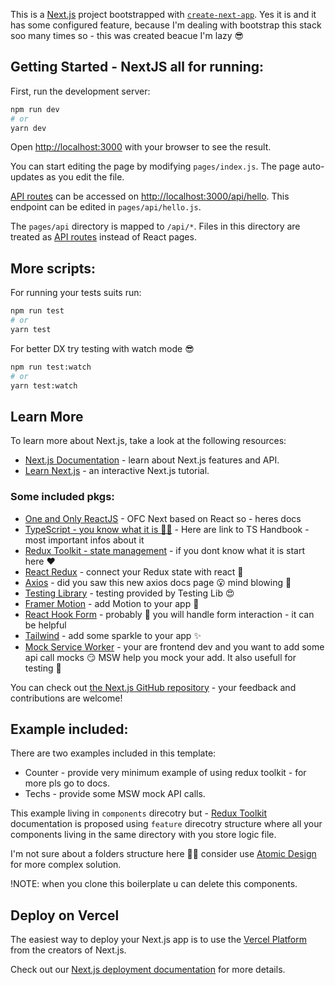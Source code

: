 This is a [Next.js](https://nextjs.org/) project bootstrapped with [`create-next-app`](https://github.com/vercel/next.js/tree/canary/packages/create-next-app).
Yes it is and it has some configured feature, because I'm dealing with bootstrap this stack soo many times so - this was created beacue I'm lazy 😎

## Getting Started - NextJS all for running:

First, run the development server:

```bash
npm run dev
# or
yarn dev
```

Open [http://localhost:3000](http://localhost:3000) with your browser to see the result.

You can start editing the page by modifying `pages/index.js`. The page auto-updates as you edit the file.

[API routes](https://nextjs.org/docs/api-routes/introduction) can be accessed on [http://localhost:3000/api/hello](http://localhost:3000/api/hello). This endpoint can be edited in `pages/api/hello.js`.

The `pages/api` directory is mapped to `/api/*`. Files in this directory are treated as [API routes](https://nextjs.org/docs/api-routes/introduction) instead of React pages.

## More scripts:

For running your tests suits run:

```bash
npm run test
# or
yarn test
```

For better DX try testing with watch mode 😎

```bash
npm run test:watch
# or
yarn test:watch
```

## Learn More

To learn more about Next.js, take a look at the following resources:

- [Next.js Documentation](https://nextjs.org/docs) - learn about Next.js features and API.
- [Learn Next.js](https://nextjs.org/learn) - an interactive Next.js tutorial.

### Some included pkgs:

- [One and Only ReactJS](https://reactjs.org/docs/getting-started.html) - OFC Next based on React so - heres docs
- [TypeScript - you know what it is 🤦‍♂️](https://www.typescriptlang.org/docs/handbook/intro.html) - Here are link to TS Handbook - most important infos about it
- [Redux Toolkit - state management](https://redux-toolkit.js.org/introduction/getting-started) - if you dont know what it is start here ❤
- [React Redux](https://react-redux.js.org/introduction/getting-started) - connect your Redux state with react 🤞
- [Axios](https://axios-http.com/docs/intro/) - did you saw this new axios docs page 😮 mind blowing 🤯
- [Testing Library](https://testing-library.com/docs/react-testing-library/intro) - testing provided by Testing Lib 😍
- [Framer Motion](https://www.framer.com/api/motion/) - add Motion to your app 🚀
- [React Hook Form](https://react-hook-form.com/get-started) - probably 🤔 you will handle form interaction - it can be helpful
- [Tailwind](https://tailwindcss.com/docs) - add some sparkle to your app ✨
- [Mock Service Worker](https://mswjs.io/) - your are frontend dev and you want to add some api call mocks 😏 MSW help you mock your add. It also usefull for testing 🤫

You can check out [the Next.js GitHub repository](https://github.com/vercel/next.js/) - your feedback and contributions are welcome!

## Example included:

There are two examples included in this template:

- Counter - provide very minimum example of using redux toolkit - for more pls go to docs.
- Techs - provide some MSW mock API calls.

This example living in `components` direcotry but - [Redux Toolkit](https://redux-toolkit.js.org/tutorials/quick-start) documentation is proposed using `feature` direcotry structure where all your components living in the same directory with you store logic file.

I'm not sure about a folders structure here 🤷‍♂️ consider use [Atomic Design](https://bradfrost.com/blog/post/atomic-web-design/) for more complex solution.

!NOTE: when you clone this boilerplate u can delete this components.

## Deploy on Vercel

The easiest way to deploy your Next.js app is to use the [Vercel Platform](https://vercel.com/new?utm_medium=default-template&filter=next.js&utm_source=create-next-app&utm_campaign=create-next-app-readme) from the creators of Next.js.

Check out our [Next.js deployment documentation](https://nextjs.org/docs/deployment) for more details.

